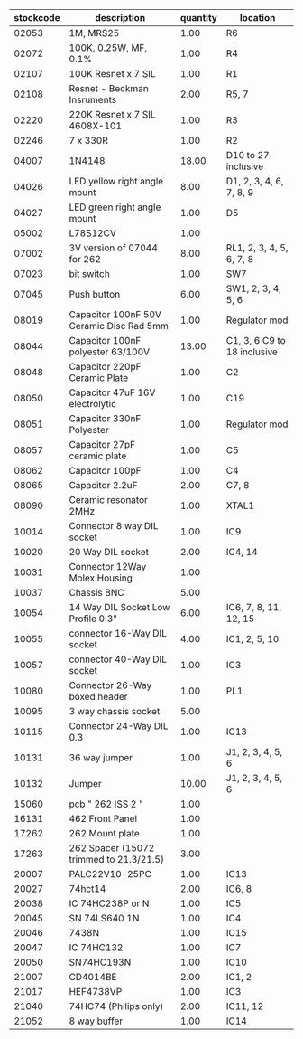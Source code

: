|stockcode|description|quantity|location|
|---------|-----------|--------|--------|
|02053|1M, MRS25|1.00|R6|
|02072|100K, 0.25W, MF, 0.1%|1.00|R4|
|02107|100K Resnet x 7 SIL|1.00|R1|
|02108|Resnet - Beckman Insruments|2.00|R5, 7|
|02220|220K Resnet x 7 SIL 4608X-101|1.00|R3|
|02246|7 x 330R|1.00|R2|
|04007|1N4148|18.00|D10 to 27 inclusive|
|04026|LED yellow right angle mount|8.00|D1, 2, 3, 4, 6, 7, 8, 9|
|04027|LED green right angle mount|1.00|D5|
|05002|L78S12CV|1.00||
|07002|3V version of 07044 for 262|8.00|RL1, 2, 3, 4, 5, 6, 7, 8|
|07023|bit switch|1.00|SW7|
|07045|Push button|6.00|SW1, 2, 3, 4, 5, 6|
|08019|Capacitor 100nF 50V Ceramic Disc Rad 5mm|1.00|Regulator  mod|
|08044|Capacitor 100nF polyester 63/100V|13.00|C1, 3, 6  C9 to 18 inclusive|
|08048|Capacitor 220pF Ceramic Plate|1.00|C2|
|08050|Capacitor 47uF 16V electrolytic|1.00|C19|
|08051|Capacitor 330nF Polyester|1.00|Regulator  mod|
|08057|Capacitor 27pF ceramic plate|1.00|C5|
|08062|Capacitor 100pF|1.00|C4|
|08065|Capacitor 2.2uF|2.00|C7, 8|
|08090|Ceramic resonator 2MHz|1.00|XTAL1|
|10014|Connector 8 way DIL socket|1.00|IC9|
|10020|20 Way DIL socket|2.00|IC4, 14|
|10031|Connector 12Way Molex Housing|1.00||
|10037|Chassis BNC|5.00||
|10054|14 Way DIL Socket Low Profile 0.3"|6.00|IC6, 7, 8, 11, 12, 15|
|10055|connector 16-Way DIL socket|4.00|IC1, 2, 5, 10|
|10057|connector 40-Way DIL socket|1.00|IC3|
|10080|Connector 26-Way boxed header|1.00|PL1|
|10095|3 way chassis socket|5.00||
|10115|Connector 24-Way DIL 0.3|1.00|IC13|
|10131|36 way jumper|1.00|J1, 2, 3, 4, 5, 6|
|10132|Jumper|10.00|J1, 2, 3, 4, 5, 6|
|15060|pcb  " 262 ISS 2 "|1.00||
|16131|462 Front Panel|1.00||
|17262|262 Mount plate|1.00||
|17263|262 Spacer (15072 trimmed to 21.3/21.5)|3.00||
|20007|PALC22V10-25PC|1.00|IC13|
|20027|74hct14|2.00|IC6, 8|
|20038|IC 74HC238P or N|1.00|IC5|
|20045|SN 74LS640 1N|1.00|IC4|
|20046|7438N|1.00|IC15|
|20047|IC 74HC132|1.00|IC7|
|20050|SN74HC193N|1.00|IC10|
|21007|CD4014BE|2.00|IC1, 2|
|21017|HEF4738VP|1.00|IC3|
|21040|74HC74 (Philips only)|2.00|IC11, 12|
|21052|8 way buffer|1.00|IC14|
